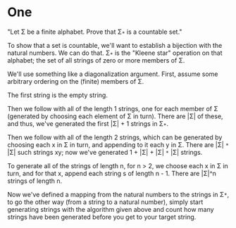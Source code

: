 # One #
"Let Σ be a finite alphabet. Prove that Σ`∗` is a countable set."

To show that a set is countable, we'll want to establish a bijection with the natural numbers. We can do that. Σ`∗` is the "Kleene star" operation on that alphabet; the set of all strings of zero or more members of Σ.

We'll use something like a diagonalization argument. First, assume some arbitrary ordering on the (finite) members of Σ.

The first string is the empty string.

Then we follow with all of the length 1 strings, one for each member of Σ (generated by choosing each element of Σ in turn). There are |Σ| of these, and thus, we've generated the first |Σ| + 1 strings in Σ`∗`.

Then we follow with all of the length 2 strings, which can be generated by choosing each x in Σ in turn, and appending to it each y in Σ. There are |Σ| `*` |Σ| such strings xy; now we've generated 1 + |Σ| + |Σ| `*` |Σ| strings.

To generate all of the strings of length n, for n > 2, we choose each x in Σ in turn, and for that x, append each string s of length n - 1. There are |Σ|^n strings of length n.

Now we've defined a mapping from the natural numbers to the strings in Σ`*`, to go the other way (from a string to a natural number), simply start generating strings with the algorithm given above and count how many strings have been generated before you get to your target string.